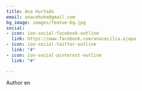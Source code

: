 ```yaml
---
title: Ana Hurtado
email: anacehuhe@gmail.com
bg_image: images/featue-bg.jpg
social:
- icon: ion-social-facebook-outline
  link: https://www.facebook.com/anacecilia.ajapa
- icon: ion-social-twitter-outline
  link: "#"
- icon: ion-social-pinterest-outline
  link: "#"

---
```

Author en